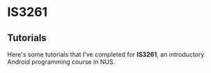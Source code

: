 # IS3261

## Tutorials

Here's some tutorials that I've completed for **IS3261**, an introductory Android programming course in NUS.